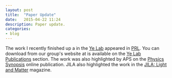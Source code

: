```yaml
---
layout: post
title:  "Paper Update"
date:   2015-04-22 11:24
description: Paper update.
categories:
- blog
---
```


The work I recently finished up a in the [Ye Lab][yelab] appeared in [PRL][prl]. You can download from our group's website at is available on the [Ye Lab Publications][pubs] section. The work was also highlighted by APS on the [Physics Synopsis][physics] online publication. JILA also highlighted the work in the [JILA: Light and Matter][jlm] magazine.

[yelab]: http://jilawww.colorado.edu/YeLabs/
[prl]: http://journals.aps.org/prl/abstract/10.1103/PhysRevLett.114.153001
[arxiv]: http://arxiv.org/abs/1501.01648
[physics]: http://physics.aps.org/synopsis-for/10.1103/PhysRevLett.114.153001
[pubs]: http://jila.colorado.edu/yelabs/publications/scientific/year
[jlm]: https://jila.colorado.edu/news-highlights/bugs-life
